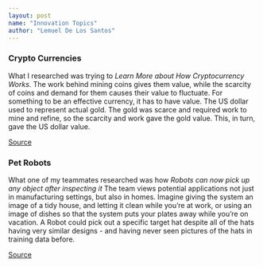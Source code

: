 ```yaml
---
layout: post
name: "Innovation Topics"
author: "Lemuel De Los Santos"
---
```


### Crypto Currencies

What I researched was trying to
_Learn More about How Cryptocurrency Works_. The work behind
mining coins gives them value, while the scarcity of coins and
demand for them causes their value to fluctuate. For something to be
an effective currency, it has to have value. The US dollar used to
represent actual gold. The gold was scarce and required work to mine
and refine, so the scarcity and work gave the gold value. This, in
turn, gave the US dollar value.

[Source](https://cryptocurrencyfacts.com/how-does-cryptocurrency-work-2/)

### Pet Robots

What one of my teammates researched was how
_Robots can now pick up any object after inspecting it_
The team views potential applications not just in manufacturing
settings, but also in homes. Imagine giving the system an image of a
tidy house, and letting it clean while you’re at work, or using an
image of dishes so that the system puts your plates away while
you’re on vacation. A Robot could pick out a specific target hat
despite all of the hats having very similar designs - and having
never seen pictures of the hats in training data before.

[Source](http://news.mit.edu/2018/mit-csail-robots-can-pick-any-object-after-inspection-0910)
